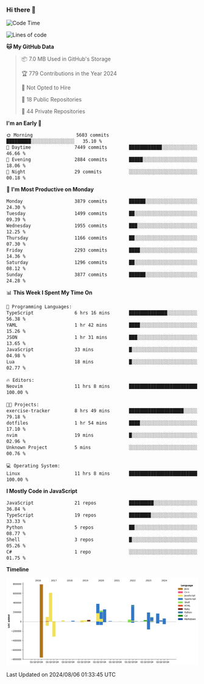 ### Hi there 👋

<!--
**Clumsy-Coder/Clumsy-Coder** is a ✨ _special_ ✨ repository because its `README.md` (this file) appears on your GitHub profile.

Here are some ideas to get you started:

- 🔭 I’m currently working on ...
- 🌱 I’m currently learning ...
- 👯 I’m looking to collaborate on ...
- 🤔 I’m looking for help with ...
- 💬 Ask me about ...
- 📫 How to reach me: ...
- 😄 Pronouns: ...
- ⚡ Fun fact: ...
-->

<!-- anmol098/waka-readme-stats -->
<!--START_SECTION:waka-->
![Code Time](http://img.shields.io/badge/Code%20Time-841%20hrs%2051%20mins-blue)

![Lines of code](https://img.shields.io/badge/From%20Hello%20World%20I%27ve%20Written-3.5%20million%20lines%20of%20code-blue)

**🐱 My GitHub Data** 

> 📦 7.0 MB Used in GitHub's Storage 
 > 
> 🏆 779 Contributions in the Year 2024
 > 
> 🚫 Not Opted to Hire
 > 
> 📜 18 Public Repositories 
 > 
> 🔑 44 Private Repositories 
 > 
**I'm an Early 🐤** 

```text
🌞 Morning                5603 commits        █████████░░░░░░░░░░░░░░░░   35.10 % 
🌆 Daytime                7449 commits        ████████████░░░░░░░░░░░░░   46.66 % 
🌃 Evening                2884 commits        █████░░░░░░░░░░░░░░░░░░░░   18.06 % 
🌙 Night                  29 commits          ░░░░░░░░░░░░░░░░░░░░░░░░░   00.18 % 
```
📅 **I'm Most Productive on Monday** 

```text
Monday                   3879 commits        ██████░░░░░░░░░░░░░░░░░░░   24.30 % 
Tuesday                  1499 commits        ██░░░░░░░░░░░░░░░░░░░░░░░   09.39 % 
Wednesday                1955 commits        ███░░░░░░░░░░░░░░░░░░░░░░   12.25 % 
Thursday                 1166 commits        ██░░░░░░░░░░░░░░░░░░░░░░░   07.30 % 
Friday                   2293 commits        ████░░░░░░░░░░░░░░░░░░░░░   14.36 % 
Saturday                 1296 commits        ██░░░░░░░░░░░░░░░░░░░░░░░   08.12 % 
Sunday                   3877 commits        ██████░░░░░░░░░░░░░░░░░░░   24.28 % 
```


📊 **This Week I Spent My Time On** 

```text
💬 Programming Languages: 
TypeScript               6 hrs 16 mins       ██████████████░░░░░░░░░░░   56.38 % 
YAML                     1 hr 42 mins        ████░░░░░░░░░░░░░░░░░░░░░   15.26 % 
JSON                     1 hr 31 mins        ███░░░░░░░░░░░░░░░░░░░░░░   13.65 % 
JavaScript               33 mins             █░░░░░░░░░░░░░░░░░░░░░░░░   04.98 % 
Lua                      18 mins             █░░░░░░░░░░░░░░░░░░░░░░░░   02.77 % 

🔥 Editors: 
Neovim                   11 hrs 8 mins       █████████████████████████   100.00 % 

🐱‍💻 Projects: 
exercise-tracker         8 hrs 49 mins       ████████████████████░░░░░   79.18 % 
dotfiles                 1 hr 54 mins        ████░░░░░░░░░░░░░░░░░░░░░   17.10 % 
nvim                     19 mins             █░░░░░░░░░░░░░░░░░░░░░░░░   02.96 % 
Unknown Project          5 mins              ░░░░░░░░░░░░░░░░░░░░░░░░░   00.76 % 

💻 Operating System: 
Linux                    11 hrs 8 mins       █████████████████████████   100.00 % 
```

**I Mostly Code in JavaScript** 

```text
JavaScript               21 repos            █████████░░░░░░░░░░░░░░░░   36.84 % 
TypeScript               19 repos            ████████░░░░░░░░░░░░░░░░░   33.33 % 
Python                   5 repos             ██░░░░░░░░░░░░░░░░░░░░░░░   08.77 % 
Shell                    3 repos             █░░░░░░░░░░░░░░░░░░░░░░░░   05.26 % 
C#                       1 repo              ░░░░░░░░░░░░░░░░░░░░░░░░░   01.75 % 
```



**Timeline**

![Lines of Code chart](https://raw.githubusercontent.com/Clumsy-Coder/Clumsy-Coder/main/assets/bar_graph.png)


 Last Updated on 2024/08/06 01:33:45 UTC
<!--END_SECTION:waka-->
